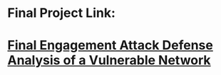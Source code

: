 # Final Project Link:

# [Final Engagement Attack Defense Analysis of a Vulnerable Network](https://github.com/DrS-hub/Final-Engagement-Attack-Defense-Analysis-of-a-Vulnerable-Network.git)
